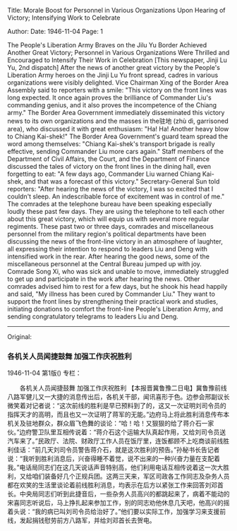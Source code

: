 Title: Morale Boost for Personnel in Various Organizations Upon Hearing of Victory; Intensifying Work to Celebrate

Author:
Date: 1946-11-04
Page: 1

The People's Liberation Army Braves on the Jilu Yu Border Achieved Another Great Victory; Personnel in Various Organizations Were Thrilled and Encouraged to Intensify Their Work in Celebration
[This newspaper, Jinji Lu Yu, 2nd dispatch] After the news of another great victory by the People's Liberation Army heroes on the Jinji Lu Yu front spread, cadres in various organizations were visibly delighted. Vice Chairman Xing of the Border Area Assembly said to reporters with a smile: "This victory on the front lines was long expected. It once again proves the brilliance of Commander Liu's commanding genius, and it also proves the incompetence of the Chiang army." The Border Area Government immediately disseminated this victory news to its own organizations and the masses in the驻地 (zhù dì, garrisoned area), who discussed it with great enthusiasm: "Ha! Ha! Another heavy blow to Chiang Kai-shek!" The Border Area Government's guard team spread the word among themselves: "Chiang Kai-shek's transport brigade is really effective, sending Commander Liu more cars again." Staff members of the Department of Civil Affairs, the Court, and the Department of Finance discussed the tales of victory on the front lines in the dining hall, even forgetting to eat: "A few days ago, Commander Liu warned Chiang Kai-shek, and that was a forecast of this victory." Secretary-General Sun told reporters: "After hearing the news of the victory, I was so excited that I couldn't sleep. An indescribable force of excitement was in control of me." The comrades at the telephone bureau have been speaking especially loudly these past few days. They are using the telephone to tell each other about this great victory, which will equip us with several more regular regiments. These past two or three days, comrades and miscellaneous personnel from the military region's political departments have been discussing the news of the front-line victory in an atmosphere of laughter, all expressing their intention to respond to leaders Liu and Deng with intensified work in the rear. After hearing the good news, some of the miscellaneous personnel at the Central Bureau jumped up with joy. Comrade Song Xi, who was sick and unable to move, immediately struggled to get up and participate in the work after hearing the news. Other comrades advised him to rest for a few days, but he shook his head happily and said, "My illness has been cured by Commander Liu." They want to support the front lines by strengthening their practical work and studies, initiating donations to comfort the front-line People's Liberation Army, and sending congratulatory telegrams to leaders Liu and Deng.



<hr /> 

Original: 


### 各机关人员闻捷鼓舞  加强工作庆祝胜利

1946-11-04
第1版()
专栏：

　　各机关人员闻捷鼓舞  加强工作庆祝胜利
    【本报晋冀鲁豫二日电】冀鲁豫前线八路军健儿又一大捷的消息传出后，各机关干部，闻讯喜形于色。边参会邢副议长微笑着对记者说：“这次前线的胜利是早已预料到了的，这又一次证明刘司令员的指挥天才的高明，而且也又一次证明了蒋军的无能。”边府马上将此胜利消息传布本机关及驻地群众，群众眉飞色舞的谈论：“哈！哈！又狠狠的给了蒋介石一家伙。”边府警卫队里互相传说着：“蒋介石这个运输大队真起作用，又给刘司令员送汽车来了。”民政厅、法院、财政厅工作人员在饭厅里，连饭都顾不上吃商谈前线胜利佳话：“前几天刘司令员警告蒋介石，就是这次胜利的预告。”孙秘书长告记者说：“我听到胜利消息后，兴奋得睡不着觉，说不出来的一种兴奋力量在支配着我。”电话局同志们在这几天说话声音特别高，他们利用电话互相传说着这一次大胜利，又给咱们装备好几个正规兵团。这两三天来，军区司政各工作同志及杂务人员都在欢笑的生活里谈论着前线胜利消息，均表示在后方以紧张工作来回答刘邓首长。中央局同志们听到此捷音后，一些杂务人员高兴的都跳起来了，病着不能动的宋喜同志听说后，马上挣扎起来参加工作，别的同志劝他休息几天吧，他高兴的摇着头说：“我的病已叫刘司令员给治好了。”他们要以实际工作，加强学习来支援前线，发起捐钱慰劳前方八路军，并给刘邓首长去贺电。
